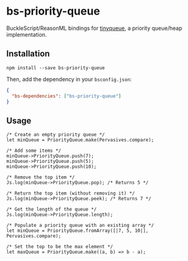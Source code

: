 # bs-priority-queue

BuckleScript/ReasonML bindings for [tinyqueue](https://github.com/mourner/tinyqueue), a priority queue/heap implementation.

## Installation

    npm install --save bs-priority-queue

Then, add the dependency in your `bsconfig.json`:

```json
{
  "bs-dependencies": ["bs-priority-queue"]
}
```

## Usage

```reason
/* Create an empty priority queue */
let minQueue = PriorityQueue.make(Pervasives.compare);

/* Add some items */
minQueue->PriorityQueue.push(7);
minQueue->PriorityQueue.push(5);
minQueue->PriorityQueue.push(10);

/* Remove the top item */
Js.log(minQueue->PriorityQueue.pop); /* Returns 5 */

/* Return the top item (without removing it) */
Js.log(minQueue->PriorityQueue.peek); /* Returns 7 */

/* Get the length of the queue */
Js.log(minQueue->PriorityQueue.length);

/* Populate a priority queue with an existing array */
let minQueue = PriorityQueue.fromArray([|7, 5, 10|], Pervasives.compare);

/* Set the top to be the max element */
let maxQueue = PriorityQueue.make((a, b) => b - a);
```
